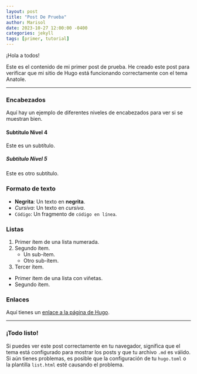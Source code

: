 ```yaml
---
layout: post
title: "Post De Prueba"
author: Marisol
date: 2023-10-27 12:00:00 -0400
categories: jekyll 
tags: [primer, tutorial]
---
```



¡Hola a todos!

Este es el contenido de mi primer post de prueba. He creado este post para verificar que mi sitio de Hugo está funcionando correctamente con el tema Anatole.

---

### Encabezados
Aquí hay un ejemplo de diferentes niveles de encabezados para ver si se muestran bien.

#### Subtítulo Nivel 4
Este es un subtítulo.

##### Subtítulo Nivel 5
Este es otro subtítulo.

### Formato de texto
- **Negrita**: Un texto en **negrita**.
- *Cursiva*: Un texto en *cursiva*.
- `Código`: Un fragmento de `código en línea`.

### Listas
1. Primer ítem de una lista numerada.
2. Segundo ítem.
   - Un sub-ítem.
   - Otro sub-ítem.
3. Tercer ítem.

* Primer ítem de una lista con viñetas.
* Segundo ítem.

### Enlaces
Aquí tienes un [enlace a la página de Hugo](https://gohugo.io/).

---

### ¡Todo listo!
Si puedes ver este post correctamente en tu navegador, significa que el tema está configurado para mostrar los posts y que tu archivo `.md` es válido. Si aún tienes problemas, es posible que la configuración de tu `hugo.toml` o la plantilla `list.html` esté causando el problema.
